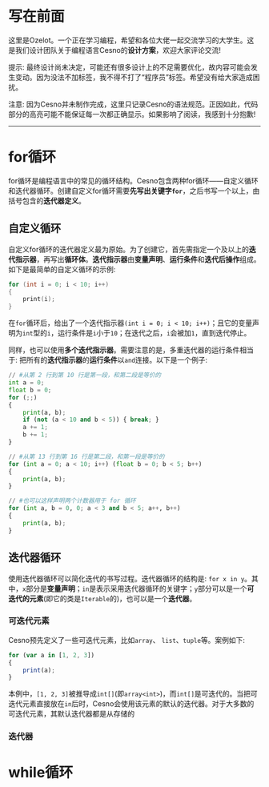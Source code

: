 写在前面
================

这里是Ozelot。一个正在学习编程，希望和各位大佬一起交流学习的大学生。这是我们设计团队关于编程语言Cesno的**设计方案**，欢迎大家评论交流!

提示: 最终设计尚未决定，可能还有很多设计上的不足需要优化，故内容可能会发生变动。因为没法不加标签，我不得不打了“程序员”标签。希望没有给大家造成困扰。

注意: 因为Cesno并未制作完成，这里只记录Cesno的语法规范。正因如此，代码部分的高亮可能不能保证每一次都正确显示。如果影响了阅读，我感到十分抱歉!

----

for循环
================

for循环是编程语言中的常见的循环结构。Cesno包含两种for循环——自定义循环和迭代器循环。创建自定义for循环需要**先写出关键字`for`**，之后书写一个以上，由括号包含的**迭代器定义**。

## 自定义循环

自定义for循环的迭代器定义最为原始。为了创建它，首先需指定一个及以上的**迭代指示器**，再写出**循环体**。**迭代指示器**由**变量声明**、**运行条件**和**迭代后操作**组成。如下是最简单的自定义循环的示例:

```c++
for (int i = 0; i < 10; i++)
{
    print(i);
}
```

在`for`循环后，给出了一个迭代指示器`(int i = 0; i < 10; i++)`；且它的变量声明为`int`型的`i`，运行条件是`i`小于`10`；在迭代之后，`i`会被加`1`，直到迭代停止。

同样，也可以使用**多个迭代指示器**。需要注意的是，多重迭代器的运行条件相当于: 把所有的**迭代指示器**的**运行条件**以`and`连接。以下是一个例子:

```python
// #从第 2 行到第 10 行是第一段，和第二段是等价的
int a = 0;
float b = 0;
for (;;)
{
    print(a, b);
    if (not (a < 10 and b < 5)) { break; }
    a += 1;
    b += 1;
}

// #从第 13 行到第 16 行是第二段，和第一段是等价的 
for (int a = 0; a < 10; i++) (float b = 0; b < 5; b++)
{
    print(a, b);
}

// #也可以这样声明两个计数器用于 for 循环
for (int a, b = 0, 0; a < 3 and b < 5; a++, b++)
{
    print(a, b);
}
```



## 迭代器循环

使用迭代器循环可以简化迭代的书写过程。迭代器循环的结构是: `for x in y`。其中，`x`部分是**变量声明**；`in`是表示采用迭代器循环的关键字；`y`部分可以是一个**可迭代的元素**(即它的类是`Iterable`的)，也可以是一个**迭代器**。

### 可迭代元素

Cesno预先定义了一些可迭代元素，比如`array`、 `list`、`tuple`等。案例如下:

```typescript
for (var a in [1, 2, 3])
{
    print(a);
}
```

本例中，`[1, 2, 3]`被推导成`int[]`(即`array<int>`)，而`int[]`是可迭代的。当把可迭代元素直接放在`in`后时，Cesno会使用该元素的默认的迭代器。对于大多数的可迭代元素，其默认迭代器都是从存储的

### 迭代器



# while循环
